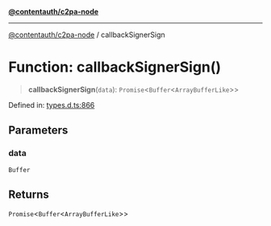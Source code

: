 [**@contentauth/c2pa-node**](../README.md)

***

[@contentauth/c2pa-node](../README.md) / callbackSignerSign

# Function: callbackSignerSign()

> **callbackSignerSign**(`data`): `Promise`\<`Buffer`\<`ArrayBufferLike`\>\>

Defined in: [types.d.ts:866](https://github.com/contentauth/c2pa-node-v2/blob/1df68df861d38a8c4eb7c634a613532727ec72d3/js-src/types.d.ts#L866)

## Parameters

### data

`Buffer`

## Returns

`Promise`\<`Buffer`\<`ArrayBufferLike`\>\>
